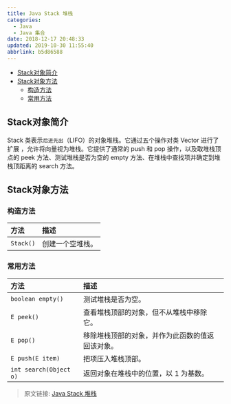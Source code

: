 ```yaml
---
title: Java Stack 堆栈
categories: 
  - Java
  - Java 集合
date: 2018-12-17 20:48:33
updated: 2019-10-30 11:55:40
abbrlink: b5d86588
---
```

- [Stack对象简介](/blog/html/b5d86588/#Stack对象简介)
- [Stack对象方法](/blog/html/b5d86588/#Stack对象方法)
    - [构造方法](/blog/html/b5d86588/#构造方法)
    - [常用方法](/blog/html/b5d86588/#常用方法)

<!--more-->
<script src="https://cdn.bootcss.com/jquery/3.4.0/jquery.slim.min.js"></script>
<script>$(document).ready(function () {$(".post-body > ul:nth-child(1)").hide();});</script>

<!--end-->
## Stack对象简介 ##
Stack 类表示`后进先出`（LIFO）的对象堆栈。它通过五个操作对类 Vector 进行了扩展 ，允许将向量视为堆栈。它提供了通常的 push 和 pop 操作，以及取堆栈顶点的 peek 方法、测试堆栈是否为空的 empty 方法、在堆栈中查找项并确定到堆栈顶距离的 search 方法。 


## Stack对象方法 ##
### 构造方法 ###
|方法|描述|
|:-|:-|
|`Stack()`|创建一个空堆栈。|

### 常用方法 ###
|方法|描述|
|:-|:-|
|`boolean empty()`|测试堆栈是否为空。 |
|`E peek()`|查看堆栈顶部的对象，但不从堆栈中移除它。 |
|`E pop()`|移除堆栈顶部的对象，并作为此函数的值返回该对象。 |
|`E push(E item)`|把项压入堆栈顶部。 |
|`int search(Object o)`|返回对象在堆栈中的位置，以 1 为基数。 |

>原文链接: [Java Stack 堆栈](https://lanlan2017.github.io/blog/b5d86588/)